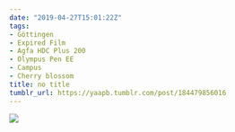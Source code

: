 ```yaml
---
date: "2019-04-27T15:01:22Z"
tags:
- Göttingen
- Expired Film
- Agfa HDC Plus 200
- Olympus Pen EE
- Campus
- Cherry blossom
title: no title
tumblr_url: https://yaapb.tumblr.com/post/184479856016
---
```

 ![](/tumblr_files/tumblr_pqmeuaknjx1v9quwwo1_1280.jpg)  
